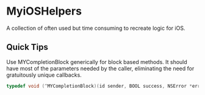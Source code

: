 MyiOSHelpers
============

A collection of often used but time consuming to recreate logic for iOS.


## Quick Tips

Use MYCompletionBlock generically for block based methods. It should have most of the parameters needed by the caller, eliminating the need for gratuitously unique callbacks.

````objective-c
typedef void (^MYCompletionBlock)(id sender, BOOL success, NSError *error, id result);
````


